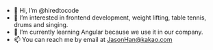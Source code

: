 - 👋 Hi, I’m @hiredtocode
- 👀 I’m interested in frontend development, weight lifting, table tennis, drums and singing.
- 🌱 I’m currently learning Angular because we use it in our company.
- 📫 You can reach me by email at JasonHan@kakao.com

